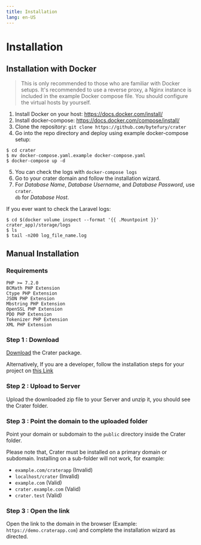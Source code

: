 ```yaml
---
title: Installation
lang: en-US
---
```


# Installation

## Installation with Docker

> This is only recommended to those who are familiar with Docker setups.
  It's recommended to use a reverse proxy, a Nginx instance is included in
  the example Docker compose file. You should configure the virtual hosts
  by yourself.

1. Install Docker on your host: https://docs.docker.com/install/
2. Install docker-compose: https://docs.docker.com/compose/install/
3. Clone the repository: `git clone https://github.com/bytefury/crater`
4. Go into the repo directory and deploy using example docker-compose setup:
```
$ cd crater
$ mv docker-compose.yaml.example docker-compose.yaml
$ docker-compose up -d
```
5. You can check the logs with `docker-compose logs`
6. Go to your crater domain and follow the installation wizard.
7. For *Database Name*, *Database Username*, and *Database Password*, use `crater`.  
  `db` for *Database Host*.

If you ever want to check the Laravel logs:
```
$ cd $(docker volume inspect --format '{{ .Mountpoint }}' crater_app)/storage/logs
$ ls
$ tail -n200 log_file_name.log
```

## Manual Installation

### Requirements

```
PHP >= 7.2.0
BCMath PHP Extension
Ctype PHP Extension
JSON PHP Extension
Mbstring PHP Extension
OpenSSL PHP Extension
PDO PHP Extension
Tokenizer PHP Extension
XML PHP Extension
```

### Step 1 : Download

[Download](http://craterapp.com/downloads) the Crater package.

Alternatively, If you are a developer, follow the installation steps for your project on [this Link](./developer-guide.md)

### Step 2 : Upload to Server

Upload the downloaded zip file to your Server and unzip it, you should see the Crater folder.

### Step 3 : Point the domain to the uploaded folder

Point your domain or subdomain to the `public` directory inside the Crater folder. 

Please note that, Crater must be installed on a primary domain or subdomain. Installing on a sub-folder will not work, for example:
- `example.com/craterapp` (Invalid)
- `localhost/crater` (Invalid)
- `example.com` (Valid)
- `crater.example.com` (Valid)
- `crater.test` (Valid)

### Step 3 : Open the link

Open the link to the domain in the browser (Example: `https://demo.craterapp.com`) and complete the installation wizard as directed.
